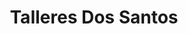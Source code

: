 ---
title: "Talleres Dos Santos"
url: /losar-de-la-vera/talleres-dos-santos/
shop: Autowerkstatt
---